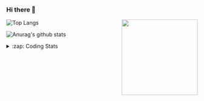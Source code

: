 ### Hi there 👋

<!--
**tao8687/tao8687** is a ✨ _special_ ✨ repository because its `README.md` (this file) appears on your GitHub profile.

Here are some ideas to get you started:

- 🔭 I’m currently working on ...
- 🌱 I’m currently learning ...
- 👯 I’m looking to collaborate on ...
- 🤔 I’m looking for help with ...
- 💬 Ask me about ...
- 📫 How to reach me: ...
- 😄 Pronouns: ...
- ⚡ Fun fact: ...
-->

<img align='right' src="https://media.giphy.com/media/M9gbBd9nbDrOTu1Mqx/giphy.gif" width="200">

  
![Top Langs](https://github-readme-stats.vercel.app/api/top-langs/?username=tao8687&layout=compact&title_color=23238E&text_color=A67D3D)

![Anurag's github stats](https://github-readme-stats.vercel.app/api?username=tao8687&show_icons=true&&text_color=A67D3D&title_color=23238E&show_icons=false&count_private=true&hide=stars)

<details>
  <summary>:zap: Coding Stats</summary>
  <b>
<!--START_SECTION:waka-->

```text
From: 03 June 2022 - To: 10 June 2022

C++        2 hrs 26 mins   ███████▒░░░░░░░░░░░░░░░░░   29.16 %
C          1 hr 52 mins    █████▓░░░░░░░░░░░░░░░░░░░   22.39 %
Makefile   1 hr 38 mins    █████░░░░░░░░░░░░░░░░░░░░   19.66 %
Markdown   1 hr 26 mins    ████▒░░░░░░░░░░░░░░░░░░░░   17.23 %
Bash       46 mins         ██▒░░░░░░░░░░░░░░░░░░░░░░   09.31 %
Text       9 mins          ▒░░░░░░░░░░░░░░░░░░░░░░░░   01.98 %
```

<!--END_SECTION:waka-->
</details>
